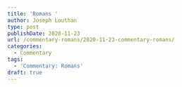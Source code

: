 ```yaml
---
title: 'Romans '
author: Joseph Louthan
type: post
publishDate: 2020-11-23
url: /commentary-romans/2020-11-23-commentary-romans/
categories:
  - Commentary
tags:
  - 'Commentary: Romans'
draft: true
---
```

